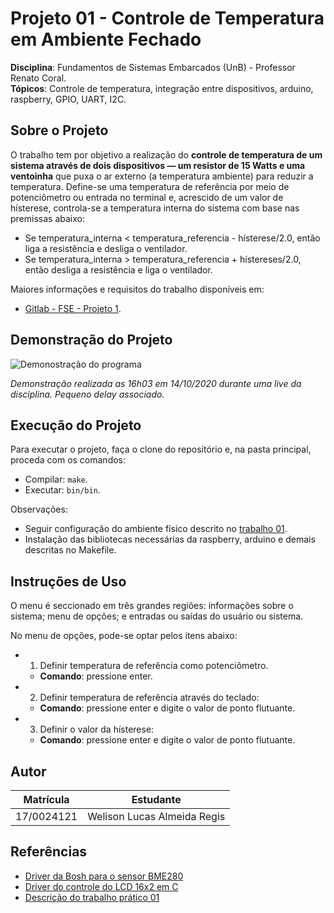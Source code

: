 # Projeto 01 - Controle de Temperatura em Ambiente Fechado

**Disciplina**: Fundamentos de Sistemas Embarcados (UnB) - Professor Renato Coral.<br>
**Tópicos**: Controle de temperatura, integração entre dispositivos, arduino, raspberry, GPIO, UART, I2C.<br>

## Sobre o Projeto

O trabalho tem por objetivo a realização do **controle de temperatura de um sistema através de dois dispositivos — um resistor de 15 Watts e uma ventoinha** que puxa o ar externo (a temperatura ambiente) para reduzir a temperatura. Define-se uma temperatura de referência por meio de potenciômetro ou entrada no terminal e, acrescido de um valor de hísterese, controla-se a temperatura interna do sistema com base nas premissas abaixo:

*   Se temperatura_interna < temperatura_referencia - hísterese/2.0, então liga a resistência e desliga o ventilador.
*   Se temperatura_interna > temperatura_referencia + hístereses/2.0, então desliga a resistência e liga o ventilador.

Maiores informações e requisitos do trabalho disponíveis em:
*   [Gitlab - FSE - Projeto 1](https://gitlab.com/fse_fga/projetos/projeto-1).

## Demonstração do Projeto

![Demonostração do programa](./assets/program-execution.gif)

*Demonstração realizada as 16h03 em 14/10/2020 durante uma live da disciplina. Pequeno delay associado.*

## Execução do Projeto

Para executar o projeto, faça o clone do repositório e, na pasta principal, proceda com os comandos:

*   Compilar: `make`.
*   Executar: `bin/bin`.

Observações:
*   Seguir configuração do ambiente físico descrito no [trabalho 01](https://gitlab.com/fse_fga/projetos/projeto-1).
*   Instalação das bibliotecas necessárias da raspberry, arduino e demais descritas no Makefile.

## Instruções de Uso

O menu é seccionado em três grandes regiões: informações sobre o sistema; menu de opções; e entradas ou saídas do usuário ou sistema.

No menu de opções, pode-se optar pelos itens abaixo:

*   1. Definir temperatura de referência como potenciômetro.
    *   **Comando**: pressione enter.
*   2. Definir temperatura de referência através do teclado:
    *   **Comando**: pressione enter e digite o valor de ponto flutuante.
*   3. Definir o valor da hísterese:
    *   **Comando**: pressione enter e digite o valor de ponto flutuante.

## Autor

|Matrícula | Estudante |
| -- | -- |
| 17/0024121  |  Welison Lucas Almeida Regis |

## Referências

*   [Driver da Bosh para o sensor BME280](https://github.com/BoschSensortec/BME280_driver)
*   [Driver do controle do LCD 16x2 em C](http://www.bristolwatch.com/rpi/i2clcd.htm)
*   [Descrição do trabalho prático 01](https://gitlab.com/fse_fga/projetos/projeto-1)